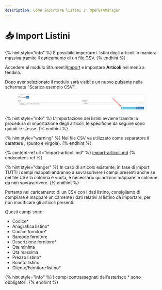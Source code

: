 ```yaml
---
description: Come importare listini in OpenSTAManager
---
```


# 📥 Import Listini

{% hint style="info" %}
È possibile importare i listini degli articoli in maniera massiva tramite il caricamento di un file CSV.
{% endhint %}

Accedere al modulo Strumenti/[Import](./) e impostare **Articoli** nel menù a tendina.

Dopo aver selezionato il modulo sarà visibile un nuovo pulsante nella schermata "Scarica esempio CSV".

<figure><img src="../../../../.gitbook/assets/immagine (691).png" alt=""><figcaption></figcaption></figure>

{% hint style="info" %}
L'importazione dei listini avviene tramite la procedura di importazione degli articoli, le specifiche da seguire sono quindi le stesse.
{% endhint %}

{% hint style="warning" %}
Nel file CSV va utilizzato come separatore il carattere _;_ (punto e virgola).
{% endhint %}

{% content-ref url="import-articoli.md" %}
[import-articoli.md](import-articoli.md)
{% endcontent-ref %}

{% hint style="danger" %}
In caso di articolo esistente, in fase di import TUTTI i campi mappati andranno a sovrascrivere i campi presenti anche se nel file CSV la colonna è vuota, è necessario quindi non mappare le colonne da non sovrascrivere.
{% endhint %}

Pertanto nel caricamento di un CSV con i dati listino, consigliamo di compilare e mappare unicamente i dati relativi al listino da importare, per non modificare gli articoli presenti.

Questi campi sono:

* Codice\*
* Anagrafica listino\*
* Codice fornitore\*
* Barcode fornitore
* Descrizione fornitore\*
* Qta minima
* Qta massima
* Prezzo listino\*
* Sconto listino
* Cliente/Fornitore listino\*

{% hint style="info" %}
I campi contrassegnati dall'asterisco \* sono obbligatori.
{% endhint %}
